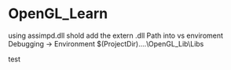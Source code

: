 # OpenGL_Learn
using assimpd.dll shold add the extern .dll Path into vs enviroment
Debugging -> Environment 
$(ProjectDir)..\..\OpenGL_Lib\Libs

test
